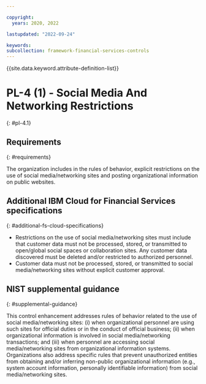 ```yaml
---

copyright:
  years: 2020, 2022

lastupdated: "2022-09-24"

keywords: 
subcollection: framework-financial-services-controls
---
```


{{site.data.keyword.attribute-definition-list}}

         
# PL-4 (1) - Social Media And Networking Restrictions
{: #pl-4.1}

## Requirements
{: #requirements}

The organization includes in the rules of behavior, explicit restrictions on the use of social media/networking sites and posting organizational information on public websites.

## Additional IBM Cloud for Financial Services specifications
{: #additional-fs-cloud-specifications}

- Restrictions on the use of social media/networking sites must include that customer data must not be processed, stored, or transmitted to open/global social spaces or collaboration sites.  Any customer data discovered must be deleted and/or restricted to authorized personnel.
- Customer data must not be processed, stored, or transmitted to social media/networking sites without explicit customer approval.

## NIST supplemental guidance
{: #supplemental-guidance}

This control enhancement addresses rules of behavior related to the use of social media/networking sites: (i) when organizational personnel are using such sites for official duties or in the conduct of official business; (ii) when organizational information is involved in social media/networking transactions; and (iii) when personnel are accessing social media/networking sites from organizational information systems. Organizations also address specific rules that prevent unauthorized entities from obtaining and/or inferring non-public organizational information (e.g., system account information, personally identifiable information) from social media/networking sites.


